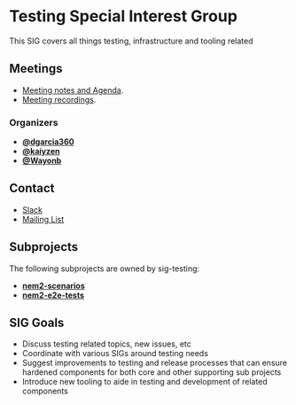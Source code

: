 # Testing Special Interest Group

This SIG covers all things testing, infrastructure and tooling related

## Meetings

  * [Meeting notes and Agenda](https://docs.google.com/document/d/1BW-fB4HS_2WORS3Pz23VrsBQmkzU99UobI7SzY3j4pI/edit).
  * [Meeting recordings](https://www.youtube.com/playlist?list=PLt3qygA9_hjCTn_1rbK5Hw7tvRqqKUBbP).


### Organizers

* **[@dgarcia360](https://github.com/dgarcia360)**
* **[@kaiyzen](https://github.com/kaiyzen)**
* **[@Wayonb](https://github.com/wayonb)**


## Contact

* [Slack](https://nem2.slack.com/messages/sig-testing)
* [Mailing List](https://groups.google.com/forum/#!forum/nemtech-sig-testing)

## Subprojects

The following subprojects are owned by sig-testing:

* **[nem2-scenarios](https://github.com/nemtech/nem2-scenarios)**
* **[nem2-e2e-tests](https://github.com/nemtech/nem2-e2e-tests)**

## SIG Goals

* Discuss testing related topics, new issues, etc
* Coordinate with various SIGs around testing needs
* Suggest improvements to testing and release processes that can ensure hardened components for both core and other supporting sub projects
* Introduce new tooling to aide in testing and development of related components
